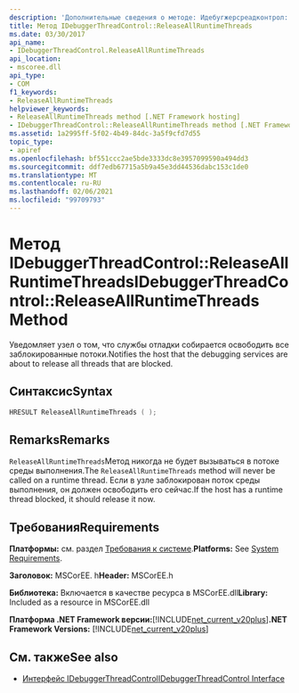 ```yaml
---
description: 'Дополнительные сведения о методе: Идебугжерсреадконтрол:: Релеасеаллрунтимесреадс'
title: Метод IDebuggerThreadControl::ReleaseAllRuntimeThreads
ms.date: 03/30/2017
api_name:
- IDebuggerThreadControl.ReleaseAllRuntimeThreads
api_location:
- mscoree.dll
api_type:
- COM
f1_keywords:
- ReleaseAllRuntimeThreads
helpviewer_keywords:
- ReleaseAllRuntimeThreads method [.NET Framework hosting]
- IDebuggerThreadControl::ReleaseAllRuntimeThreads method [.NET Framework hosting]
ms.assetid: 1a2995ff-5f02-4b49-84dc-3a5f9cfd7d55
topic_type:
- apiref
ms.openlocfilehash: bf551ccc2ae5bde3333dc8e3957099590a494dd3
ms.sourcegitcommit: ddf7edb67715a5b9a45e3dd44536dabc153c1de0
ms.translationtype: MT
ms.contentlocale: ru-RU
ms.lasthandoff: 02/06/2021
ms.locfileid: "99709793"
---
```

# <a name="idebuggerthreadcontrolreleaseallruntimethreads-method"></a><span data-ttu-id="c0b05-103">Метод IDebuggerThreadControl::ReleaseAllRuntimeThreads</span><span class="sxs-lookup"><span data-stu-id="c0b05-103">IDebuggerThreadControl::ReleaseAllRuntimeThreads Method</span></span>

<span data-ttu-id="c0b05-104">Уведомляет узел о том, что службы отладки собирается освободить все заблокированные потоки.</span><span class="sxs-lookup"><span data-stu-id="c0b05-104">Notifies the host that the debugging services are about to release all threads that are blocked.</span></span>  
  
## <a name="syntax"></a><span data-ttu-id="c0b05-105">Синтаксис</span><span class="sxs-lookup"><span data-stu-id="c0b05-105">Syntax</span></span>  
  
```cpp  
HRESULT ReleaseAllRuntimeThreads ( );  
```  
  
## <a name="remarks"></a><span data-ttu-id="c0b05-106">Remarks</span><span class="sxs-lookup"><span data-stu-id="c0b05-106">Remarks</span></span>  

 <span data-ttu-id="c0b05-107">`ReleaseAllRuntimeThreads`Метод никогда не будет вызываться в потоке среды выполнения.</span><span class="sxs-lookup"><span data-stu-id="c0b05-107">The `ReleaseAllRuntimeThreads` method will never be called on a runtime thread.</span></span> <span data-ttu-id="c0b05-108">Если в узле заблокирован поток среды выполнения, он должен освободить его сейчас.</span><span class="sxs-lookup"><span data-stu-id="c0b05-108">If the host has a runtime thread blocked, it should release it now.</span></span>  
  
## <a name="requirements"></a><span data-ttu-id="c0b05-109">Требования</span><span class="sxs-lookup"><span data-stu-id="c0b05-109">Requirements</span></span>  

 <span data-ttu-id="c0b05-110">**Платформы:** см. раздел [Требования к системе](../../get-started/system-requirements.md).</span><span class="sxs-lookup"><span data-stu-id="c0b05-110">**Platforms:** See [System Requirements](../../get-started/system-requirements.md).</span></span>  
  
 <span data-ttu-id="c0b05-111">**Заголовок:** MSCorEE. h</span><span class="sxs-lookup"><span data-stu-id="c0b05-111">**Header:** MSCorEE.h</span></span>  
  
 <span data-ttu-id="c0b05-112">**Библиотека:** Включается в качестве ресурса в MSCorEE.dll</span><span class="sxs-lookup"><span data-stu-id="c0b05-112">**Library:** Included as a resource in MSCorEE.dll</span></span>  
  
 <span data-ttu-id="c0b05-113">**Платформа .NET Framework версии:**[!INCLUDE[net_current_v20plus](../../../../includes/net-current-v20plus-md.md)]</span><span class="sxs-lookup"><span data-stu-id="c0b05-113">**.NET Framework Versions:** [!INCLUDE[net_current_v20plus](../../../../includes/net-current-v20plus-md.md)]</span></span>  
  
## <a name="see-also"></a><span data-ttu-id="c0b05-114">См. также</span><span class="sxs-lookup"><span data-stu-id="c0b05-114">See also</span></span>

- [<span data-ttu-id="c0b05-115">Интерфейс IDebuggerThreadControl</span><span class="sxs-lookup"><span data-stu-id="c0b05-115">IDebuggerThreadControl Interface</span></span>](idebuggerthreadcontrol-interface.md)
